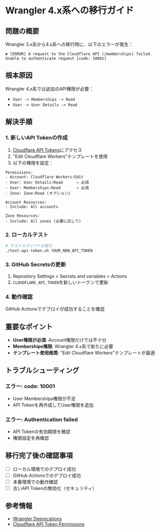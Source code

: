 # Wrangler 4.x系への移行ガイド

## 問題の概要

Wrangler 3.x系から4.x系への移行時に、以下のエラーが発生：

```
✘ [ERROR] A request to the Cloudflare API (/memberships) failed.
Unable to authenticate request [code: 10001]
```

## 根本原因

Wrangler 4.x系では追加のAPI権限が必要：
- `User -> Memberships -> Read`
- `User -> User Details -> Read`

## 解決手順

### 1. 新しいAPI Tokenの作成

1. [Cloudflare API Tokens](https://dash.cloudflare.com/profile/api-tokens)にアクセス
2. "Edit Cloudflare Workers"テンプレートを使用
3. 以下の権限を設定：

```
Permissions:
- Account: Cloudflare Workers:Edit
- User: User Details:Read      ← 必須
- User: Memberships:Read       ← 必須
- Zone: Zone:Read (オプション)

Account Resources:
- Include: All accounts

Zone Resources:
- Include: All zones (必要に応じて)
```

### 2. ローカルテスト

```bash
# テストスクリプトを実行
./test-api-token.sh YOUR_NEW_API_TOKEN
```

### 3. GitHub Secretsの更新

1. Repository Settings > Secrets and variables > Actions
2. `CLOUDFLARE_API_TOKEN`を新しいトークンで更新

### 4. 動作確認

GitHub Actionsでデプロイが成功することを確認

## 重要なポイント

- **User権限が必須**: Account権限だけでは不十分
- **Memberships権限**: Wrangler 4.x系で新たに必要
- **テンプレート使用推奨**: "Edit Cloudflare Workers"テンプレートが最適

## トラブルシューティング

### エラー: code: 10001
- User Memberships権限が不足
- API Tokenを再作成してUser権限を追加

### エラー: Authentication failed
- API Tokenの有効期限を確認
- 権限設定を再確認

## 移行完了後の確認事項

- [ ] ローカル環境でのデプロイ成功
- [ ] GitHub Actionsでのデプロイ成功
- [ ] 本番環境での動作確認
- [ ] 古いAPI Tokenの無効化（セキュリティ）

## 参考情報

- [Wrangler Deprecations](https://developers.cloudflare.com/workers/wrangler/deprecations/)
- [Cloudflare API Token Permissions](https://developers.cloudflare.com/fundamentals/api/get-started/create-token/)
